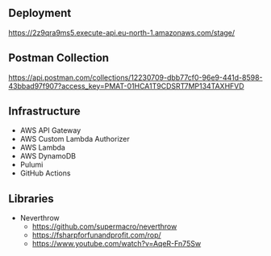 ## Deployment
https://2z9qra9ms5.execute-api.eu-north-1.amazonaws.com/stage/

## Postman Collection
https://api.postman.com/collections/12230709-dbb77cf0-96e9-441d-8598-43bbad97f907?access_key=PMAT-01HCA1T9CDSRT7MP134TAXHFVD

## Infrastructure
- AWS API Gateway
- AWS Custom Lambda Authorizer
- AWS Lambda
- AWS DynamoDB
- Pulumi
- GitHub Actions

## Libraries

- Neverthrow
  - https://github.com/supermacro/neverthrow
  - https://fsharpforfunandprofit.com/rop/
  - https://www.youtube.com/watch?v=AqeR-Fn75Sw
